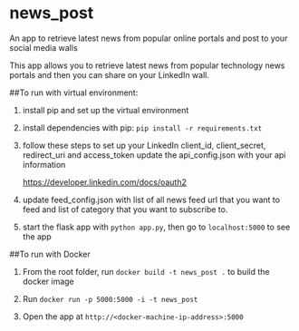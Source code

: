 # news_post
An app to retrieve latest news from popular online portals and post to your social media walls

This app allows you to retrieve latest news from popular technology news portals and then you can share on your LinkedIn wall.


##To  run with virtual environment:


1. install pip and set up the virtual environment

2. install dependencies with pip: `pip install -r requirements.txt`

3. follow these steps to set up your LinkedIn client_id, client_secret, redirect_uri and access_token
   update the api_config.json with your api information
   
   https://developer.linkedin.com/docs/oauth2

4. update feed_config.json with list of all news feed url that you want to feed and list of category that you want to subscribe to.

5. start the flask app with `python app.py`, then go to `localhost:5000` to see the app

##To run with Docker

1. From the root folder, run `docker build -t news_post .` to build the docker image

2. Run `docker run -p 5000:5000 -i -t news_post`

3. Open the app at `http://<docker-machine-ip-address>:5000`




 

